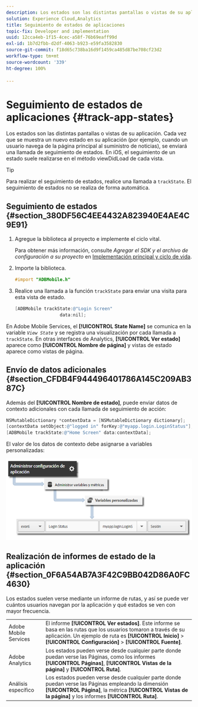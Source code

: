 ```yaml
---
description: Los estados son las distintas pantallas o vistas de su aplicación. Cada vez que se muestra un nuevo estado en su aplicación (por ejemplo, cuando un usuario navega de la página principal al suministro de noticias), se enviará una llamada de seguimiento de estados. En iOS, el seguimiento de un estado suele realizarse en el método viewDidLoad de cada vista.
solution: Experience Cloud,Analytics
title: Seguimiento de estados de aplicaciones
topic-fix: Developer and implementation
uuid: 12cca4eb-1f15-4cec-a58f-76b69eaff99d
exl-id: 1b7d2fbb-d2df-4063-b923-e59fa3582830
source-git-commit: f18d65c738ba16d9f1459ca485d87be708cf23d2
workflow-type: tm+mt
source-wordcount: '339'
ht-degree: 100%

---
```


# Seguimiento de estados de aplicaciones {#track-app-states}

Los estados son las distintas pantallas o vistas de su aplicación. Cada vez que se muestra un nuevo estado en su aplicación (por ejemplo, cuando un usuario navega de la página principal al suministro de noticias), se enviará una llamada de seguimiento de estados. En iOS, el seguimiento de un estado suele realizarse en el método viewDidLoad de cada vista.

>[!TIP]
>
>Para realizar el seguimiento de estados, realice una llamada a `trackState`. El seguimiento de estados no se realiza de forma automática.

## Seguimiento de estados {#section_380DF56C4EE4432A823940E4AE4C9E91}

1. Agregue la biblioteca al proyecto e implemente el ciclo vital.

   Para obtener más información, consulte *Agregar el SDK y el archivo de configuración a su proyecto* en [Implementación principal y ciclo de vida](/help/ios/getting-started/dev-qs.md).
1. Importe la biblioteca.

   ```objective-c
   #import "ADBMobile.h"
   ```

1. Realice una llamada a la función `trackState` para enviar una visita para esta vista de estado.

   ```objective-c
   [ADBMobile trackState:@"Login Screen"  
                    data:nil];
   ```

En Adobe Mobile Services, el **[!UICONTROL State Name]** se comunica en la variable *`View State`* y se registra una visualización por cada llamada a `trackState`. En otras interfaces de Analytics, **[!UICONTROL Ver estado]** aparece como **[!UICONTROL Nombre de página]** y vistas de estado aparece como vistas de página.

## Envío de datos adicionales {#section_CFDB4F944496401786A145C209AB387C}

Además del **[!UICONTROL Nombre de estado]**, puede enviar datos de contexto adicionales con cada llamada de seguimiento de acción:

```objective-c
NSMutableDictionary *contextData = [NSMutableDictionary dictionary]; 
[contextData setObject:@"logged in" forKey:@"myapp.login.LoginStatus"]; 
[ADBMobile trackState:@"Home Screen" data:contextData];
```

El valor de los datos de contexto debe asignarse a variables personalizadas:

![](assets/map-variable-context-state.png)

## Realización de informes de estado de la aplicación {#section_0F6A54AB7A3F42C9BB042D86A0FC4630}

Los estados suelen verse mediante un informe de rutas, y así se puede ver cuántos usuarios navegan por la aplicación y qué estados se ven con mayor frecuencia.

|  |  |
|--- |--- |
| Adobe Mobile Services | El informe **[!UICONTROL Ver estados]**. Este informe se basa en las rutas que los usuarios tomaron a través de su aplicación. Un ejemplo de ruta es **[!UICONTROL Inicio]** > **[!UICONTROL Configuración]** > **[!UICONTROL Fuente]**. |
| Adobe Analytics | Los estados pueden verse desde cualquier parte donde puedan verse las Páginas, como los informes **[!UICONTROL Páginas]**, **[!UICONTROL Vistas de la página]** y **[!UICONTROL Ruta]**. |
| Análisis específico | Los estados pueden verse desde cualquier parte donde puedan verse las Páginas empleando la dimensión **[!UICONTROL Página]**, la métrica **[!UICONTROL Vistas de la página]** y los informes **[!UICONTROL Ruta]**. |
